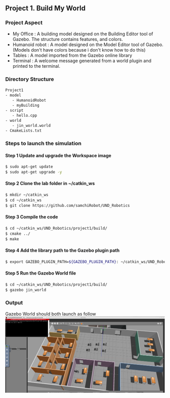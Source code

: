 ## Project 1. Build My World


### Project Aspect
- My Office : A building model designed on the Building Editor tool of Gazebo. The structure contains features, and colors.
- Humanoid robot : A model designed on the Model Editor tool of Gazebo. (Models don't have colors because i don't know how to do this)
- Tables : A model imported from the Gazebo online library
- Terminal : A welcome message generated from a world plugin and printed to the terminal.


### Directory Structure
```
Project1
- model
   - HumanoidRobot
   - myBuilding
- script
   - hello.cpp
- world
   - jin_world.world
- CmakeLists.txt

```

### Steps to launch the simulation
#### Step 1 Update and upgrade the Workspace image
```sh
$ sudo apt-get update
$ sudo apt-get upgrade -y
```

#### Step 2 Clone the lab folder in ~/catkin_ws
```sh
$ mkdir ~/catkin_ws
$ cd ~/catkin_ws
$ git clone https://github.com/samchiRobot/UND_Robotics
```

#### Step 3 Compile the code
```sh
$ cd ~/catkin_ws/UND_Robotics/project1/build/
$ cmake ../
$ make
```

#### Step 4 Add the library path to the Gazebo plugin path  
```sh
$ export GAZEBO_PLUGIN_PATH=${GAZEBO_PLUGIN_PATH}: ~/catkin_ws/UND_Robotics/project1/build
```

#### Step 5 Run the Gazebo World file  
```sh
$ cd ~/catkin_ws/UND_Robotics/project1/build/
$ gazebo jin_world
```

### Output
Gazebo World should both launch as follow
![alt text](images/project1_output.png)
